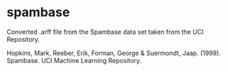 # spambase

Converted .arff file from the Spambase data set taken from the UCI Repository.

Hopkins, Mark, Reeber, Erik, Forman, George & Suermondt, Jaap. (1999). Spambase. UCI Machine Learning Repository.
